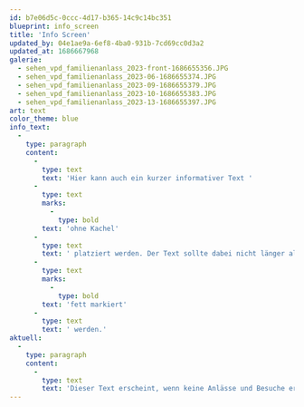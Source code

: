```yaml
---
id: b7e06d5c-0ccc-4d17-b365-14c9c14bc351
blueprint: info_screen
title: 'Info Screen'
updated_by: 04e1ae9a-6ef8-4ba0-931b-7cd69cc0d3a2
updated_at: 1686667968
galerie:
  - sehen_vpd_familienanlass_2023-front-1686655356.JPG
  - sehen_vpd_familienanlass_2023-06-1686655374.JPG
  - sehen_vpd_familienanlass_2023-09-1686655379.JPG
  - sehen_vpd_familienanlass_2023-10-1686655383.JPG
  - sehen_vpd_familienanlass_2023-13-1686655397.JPG
art: text
color_theme: blue
info_text:
  -
    type: paragraph
    content:
      -
        type: text
        text: 'Hier kann auch ein kurzer informativer Text '
      -
        type: text
        marks:
          -
            type: bold
        text: 'ohne Kachel'
      -
        type: text
        text: ' platziert werden. Der Text sollte dabei nicht länger als 4 Zeilen sein. Einzelne Wörter oder Textpassagen können für eine stärkere Hervorhebung '
      -
        type: text
        marks:
          -
            type: bold
        text: 'fett markiert'
      -
        type: text
        text: ' werden.'
aktuell:
  -
    type: paragraph
    content:
      -
        type: text
        text: 'Dieser Text erscheint, wenn keine Anlässe und Besuche erfasst sind. Einzelne Wörter oder Textpassagen können für eine stärkere Hervorhebung fett markiert werden.'
---
```

